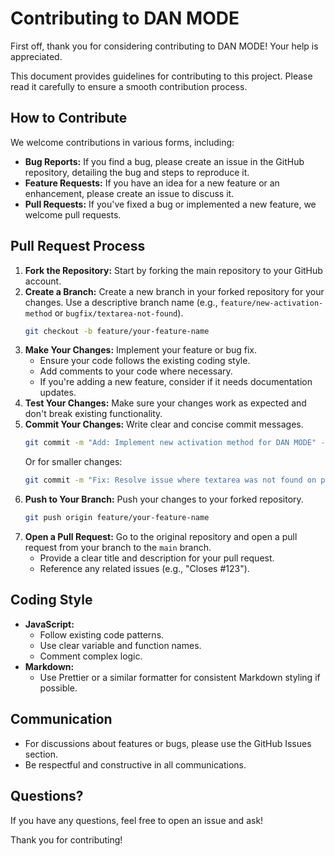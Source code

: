 # Contributing to DAN MODE

First off, thank you for considering contributing to DAN MODE! Your help is appreciated.

This document provides guidelines for contributing to this project. Please read it carefully to ensure a smooth contribution process.

## How to Contribute

We welcome contributions in various forms, including:

- **Bug Reports:** If you find a bug, please create an issue in the GitHub repository, detailing the bug and steps to reproduce it.
- **Feature Requests:** If you have an idea for a new feature or an enhancement, please create an issue to discuss it.
- **Pull Requests:** If you've fixed a bug or implemented a new feature, we welcome pull requests.

## Pull Request Process

1.  **Fork the Repository:** Start by forking the main repository to your GitHub account.
2.  **Create a Branch:** Create a new branch in your forked repository for your changes. Use a descriptive branch name (e.g., `feature/new-activation-method` or `bugfix/textarea-not-found`).
    ```bash
    git checkout -b feature/your-feature-name
    ```
3.  **Make Your Changes:** Implement your feature or bug fix.
    *   Ensure your code follows the existing coding style.
    *   Add comments to your code where necessary.
    *   If you're adding a new feature, consider if it needs documentation updates.
4.  **Test Your Changes:** Make sure your changes work as expected and don't break existing functionality.
5.  **Commit Your Changes:** Write clear and concise commit messages.
    ```bash
    git commit -m "Add: Implement new activation method for DAN MODE" -m "Detailed description of the changes made."
    ```
    Or for smaller changes:
    ```bash
    git commit -m "Fix: Resolve issue where textarea was not found on page load"
    ```
6.  **Push to Your Branch:** Push your changes to your forked repository.
    ```bash
    git push origin feature/your-feature-name
    ```
7.  **Open a Pull Request:** Go to the original repository and open a pull request from your branch to the `main` branch.
    *   Provide a clear title and description for your pull request.
    *   Reference any related issues (e.g., "Closes #123").

## Coding Style

*   **JavaScript:**
    *   Follow existing code patterns.
    *   Use clear variable and function names.
    *   Comment complex logic.
*   **Markdown:**
    *   Use Prettier or a similar formatter for consistent Markdown styling if possible.

## Communication

*   For discussions about features or bugs, please use the GitHub Issues section.
*   Be respectful and constructive in all communications.

## Questions?

If you have any questions, feel free to open an issue and ask!

Thank you for contributing!
